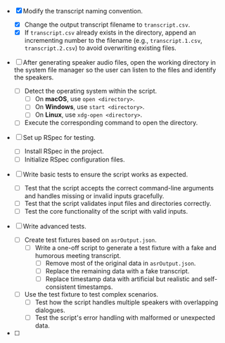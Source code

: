 - [x] Modify the transcript naming convention.

  - [x] Change the output transcript filename to `transcript.csv`.
  - [x] If `transcript.csv` already exists in the directory, append an incrementing number to the filename (e.g., `transcript.1.csv`, `transcript.2.csv`) to avoid overwriting existing files.

- [ ] After generating speaker audio files, open the working directory in the system file manager so the user can listen to the files and identify the speakers.

  - [ ] Detect the operating system within the script.
    - [ ] On **macOS**, use `open <directory>`.
    - [ ] On **Windows**, use `start <directory>`.
    - [ ] On **Linux**, use `xdg-open <directory>`.
  - [ ] Execute the corresponding command to open the directory.

- [ ] Set up RSpec for testing.

  - [ ] Install RSpec in the project.
  - [ ] Initialize RSpec configuration files.

- [ ] Write basic tests to ensure the script works as expected.

  - [ ] Test that the script accepts the correct command-line arguments and handles missing or invalid inputs gracefully.
  - [ ] Test that the script validates input files and directories correctly.
  - [ ] Test the core functionality of the script with valid inputs.

- [ ] Write advanced tests.

  - [ ] Create test fixtures based on `asrOutput.json`.
    - [ ] Write a one-off script to generate a test fixture with a fake and humorous meeting transcript.
      - [ ] Remove most of the original data in `asrOutput.json`.
      - [ ] Replace the remaining data with a fake transcript.
      - [ ] Replace timestamp data with artificial but realistic and self-consistent timestamps.
  - [ ] Use the test fixture to test complex scenarios.
    - [ ] Test how the script handles multiple speakers with overlapping dialogues.
    - [ ] Test the script's error handling with malformed or unexpected data.

- [ ] 

